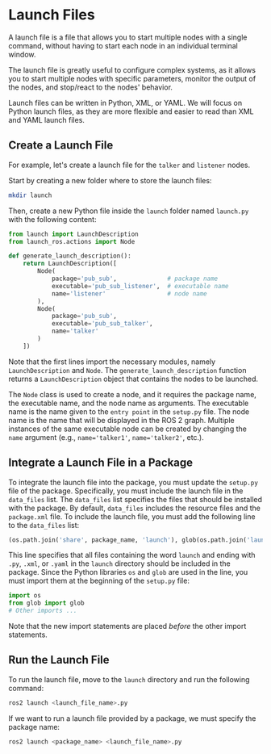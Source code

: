 # Launch Files

A launch file is a file that allows you to start multiple nodes with a single command, without having to start each node in an individual terminal window.

The launch file is greatly useful to configure complex systems, as it allows you to start multiple nodes with specific parameters, monitor the output of the nodes, and stop/react to the nodes' behavior.

Launch files can be written in Python, XML, or YAML.
We will focus on Python launch files, as they are more flexible and easier to read than XML and YAML launch files.

## Create a Launch File

For example, let's create a launch file for the `talker` and `listener` nodes.

Start by creating a new folder where to store the launch files:

```bash
mkdir launch
```

Then, create a new Python file inside the `launch` folder named `launch.py` with the following content:

```python
from launch import LaunchDescription
from launch_ros.actions import Node

def generate_launch_description():
    return LaunchDescription([
        Node(
            package='pub_sub',              # package name
            executable='pub_sub_listener',  # executable name
            name='listener'                 # node name
        ),
        Node(
            package='pub_sub',
            executable='pub_sub_talker',
            name='talker'
        )
    ])
```

Note that the first lines import the necessary modules, namely `LaunchDescription` and `Node`.
The `generate_launch_description` function returns a `LaunchDescription` object that contains the nodes to be launched.

The `Node` class is used to create a node, and it requires the package name, the executable name, and the node name as arguments.
The executable name is the name given to the `entry point` in the `setup.py` file.
The node name is the name that will be displayed in the ROS 2 graph.
Multiple instances of the same executable node can be created by changing the `name` argument (e.g., `name='talker1'`, `name='talker2'`, etc.).

## Integrate a Launch File in a Package

To integrate the launch file into the package, you must update the `setup.py` file of the package.
Specifically, you must include the launch file in the `data_files` list.
The `data_files` list specifies the files that should be installed with the package.
By default, `data_files` includes the resource files and the `package.xml` file.
To include the launch file, you must add the following line to the `data_files` list:

```python
(os.path.join('share', package_name, 'launch'), glob(os.path.join('launch', '*launch.[pxy][yma]*')))
```

This line specifies that all files containing the word `launch` and ending with `.py`, `.xml`, or `.yaml` in the `launch` directory should be included in the package.
Since the Python libraries `os` and `glob` are used in the line, you must import them at the beginning of the `setup.py` file:

```python
import os
from glob import glob
# Other imports ...
```

Note that the new import statements are placed *before* the other import statements.

## Run the Launch File

To run the launch file, move to the `launch` directory and run the following command:

```bash
ros2 launch <launch_file_name>.py
```

If we want to run a launch file provided by a package, we must specify the package name:

```bash
ros2 launch <package_name> <launch_file_name>.py
```
